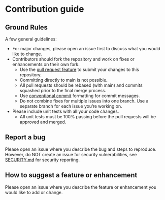 # Contribution guide

## Ground Rules

A few general guidelines:

- For major changes, please open an issue first to discuss what you would like to change.
- Contributors should fork the repository and work on fixes or enhancements on their own fork.
  - Use the [pull request feature](https://docs.github.com/en/pull-requests/collaborating-with-pull-requests/proposing-changes-to-your-work-with-pull-requests/creating-a-pull-request-from-a-fork) to submit your changes to this repository.
  - Committing directly to main is not possible.
  - All pull requests should be rebased (with main) and commits squashed prior to the final merge process.
  - Use [conventional commit](https://www.conventionalcommits.org/en/v1.0.0/) formatting for commit messages.
  - Do not combine fixes for multiple issues into one branch. Use a separate branch for each issue you’re working on.
- Please include unit tests with all your code changes.
  - All unit tests must be 100% passing before the pull requests will be approved and merged.

## Report a bug

Please open an issue where you describe the bug and steps to reproduce. However, do NOT create an issue for security vulnerabilities, see [SECURITY.md](https://github.com/equinor/vargrest/blob/main/SECURITY.md) for security reporting.

## How to suggest a feature or enhancement

Please open an issue where you describe the feature or enhancement you would like to add or change.

